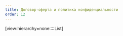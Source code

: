 ```yaml
---
title: Договор-оферта и политика конфиденциальности
order: 12
---
```


[view:hierarchy=none::::List]
